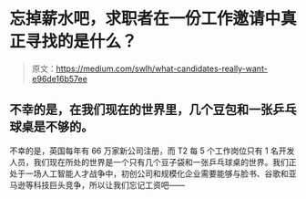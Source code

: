 # 忘掉薪水吧，求职者在一份工作邀请中真正寻找的是什么？

> 原文：<https://medium.com/swlh/what-candidates-really-want-e96de16b57ee>

## 不幸的是，在我们现在的世界里，几个豆包和一张乒乓球桌是不够的。

不幸的是，英国每年有 66 万家新公司注册，而 T2 每 5 个工作岗位只有 1 名开发人员，我们现在所处的世界是一个只有几个豆子袋和一张乒乓球桌的世界。我们正处于一场人工智能人才战争中，初创公司和规模化企业需要能够与脸书、谷歌和亚马逊等科技巨头竞争，所以让我们忘记工资吧——